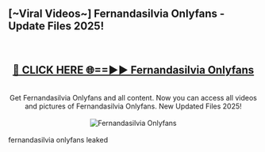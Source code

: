 <h2>[~Viral Videos~] Fernandasilvia Onlyfans - Update Files 2025!</h2>
<br>
<div align="center">
<h2><a href="https://betterlinks.top/A2PfLJ" rel="nofollow">🔴 CLICK HERE 🌐==►► Fernandasilvia Onlyfans</a></h2>
<br>
Get Fernandasilvia Onlyfans and all content. Now you can access all videos and pictures of Fernandasilvia Onlyfans. New Updated Files 2025!
<br>
<br>
<a href="https://betterlinks.top/A2PfLJ" rel="nofollow" data-target="animated-image.originalLink"><img src="https://i.ibb.co.com/WyWwxjT/player-gif2.gif" alt="Fernandasilvia Onlyfans" style="max-width: 100%; display: inline-block;" data-target="animated-image.originalImage"></a>
</div>
<br>
fernandasilvia onlyfans leaked